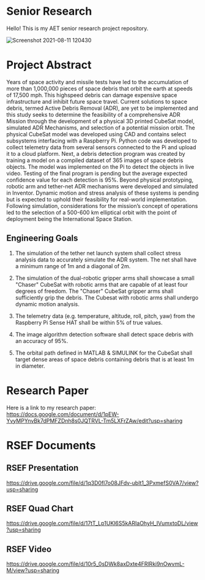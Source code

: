 # Senior Research
Hello! This is my AET senior research project repository.

![Screenshot 2021-08-11 120430](https://user-images.githubusercontent.com/66737209/129063945-218a03af-127b-43a1-a220-23b57edb122d.png)


# Project Abstract
Years of space activity and missile tests have led to the accumulation of more than 1,000,000 pieces of space debris that orbit the earth at speeds of 17,500 mph. This highspeed debris can damage expensive space infrastructure and inhibit future space travel. Current solutions to space debris, termed Active Debris Removal (ADR), are yet to be implemented and this study seeks to determine the feasibility of a comprehensive ADR Mission through the development of a physical 3D printed CubeSat model, simulated ADR Mechanisms, and selection of a potential mission orbit. The physical CubeSat model was developed using CAD and contains select subsystems interfacing with a Raspberry Pi. Python code was developed to collect telemetry data from several sensors connected to the Pi and upload it to a cloud platform. Next, a debris detection program was created by training a model on a compiled dataset of 365 images of space debris objects. The model was implemented on the Pi to detect the objects in live video. Testing of the final program is pending but the average expected confidence value for each detection is 95%. Beyond physical prototyping, robotic arm and tether-net ADR mechanisms were developed and simulated in Inventor. Dynamic motion and stress analysis of these systems is pending but is expected to uphold their feasibility for real-world implementation. Following simulation, considerations for the mission’s concept of operations led to the selection of a 500-600 km elliptical orbit with the point of deployment being the International Space Station.  

## Engineering Goals
1. The simulation of the tether net launch system shall collect stress analysis data to accurately simulate the ADR system. The net shall have a minimum range of 1m and a diagonal of 2m.  

2. The simulation of the dual-robotic gripper arms shall showcase a small "Chaser" CubeSat with robotic arms that are capable of at least four degrees of freedom. The "Chaser" CubeSat gripper arms shall sufficiently grip the debris. The Cubesat with robotic arms shall undergo dynamic motion analysis.

4. The telemetry data (e.g. temperature, altitude, roll, pitch, yaw) from the Raspberry Pi Sense HAT shall be within 5% of true values.   

5. The image algorithm detection software shall detect space debris with an accuracy of 95%.    

6. The orbital path defined in MATLAB & SIMULINK for the CubeSat shall target dense areas of space debris containing debris that is at least 1m in diameter. 
 

# Research Paper
Here is a link to my research paper: <https://docs.google.com/document/d/1pEW-YvyMPYnvBk7dPMFZDnh8s0JQTRVL-Tm5LXFrZAw/edit?usp=sharing>

# RSEF Documents
## RSEF Presentation
https://drive.google.com/file/d/1q3D0fl7o08JFdv-ublt1_3PxmefS0VA7/view?usp=sharing
## RSEF Quad Chart
https://drive.google.com/file/d/17tT_Lp1UKl6S5kARIaOhyH_IVumxtoDL/view?usp=sharing
## RSEF Video
https://drive.google.com/file/d/10r5_0sDWk8axDxte4FRlRki9nOwvmL-M/view?usp=sharing
